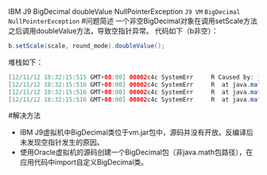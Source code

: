 IBM J9 BigDecimal doubleValue NullPointerException
`J9 VM` `BigDecimal` `NullPointerException`
#问题简述
一个非空BigDecimal对象在调用setScale方法之后调用doubleValue方法，导致空指针异常。
代码如下（b非空）：
```java
b.setScale(scale, round_mode).doubleValue();
```
堆栈如下：
```java
[12/11/12 18:32:15:515 GMT+08:00] 00002c4c SystemErr     R Caused by: java.lang.NullPointerException
[12/11/12 18:32:15:516 GMT+08:00] 00002c4c SystemErr     R 	at java.math.BigDecimal.toString2(BigDecimal.java:7652)
[12/11/12 18:32:15:516 GMT+08:00] 00002c4c SystemErr     R 	at java.math.BigDecimal.toString(BigDecimal.java:7180)
[12/11/12 18:32:15:516 GMT+08:00] 00002c4c SystemErr     R 	at java.math.BigDecimal.doubleValue(BigDecimal.java:4830)
```

#解决方法
* IBM J9虚拟机中BigDecimal类位于vm.jar包中，源码并没有开放。反编译后未发现空指针发生的原因。
* 使用Oracle虚拟机的源码创建一个BigDecimal包（非java.math包路径），在应用代码中import自定义BigDecimal类。
